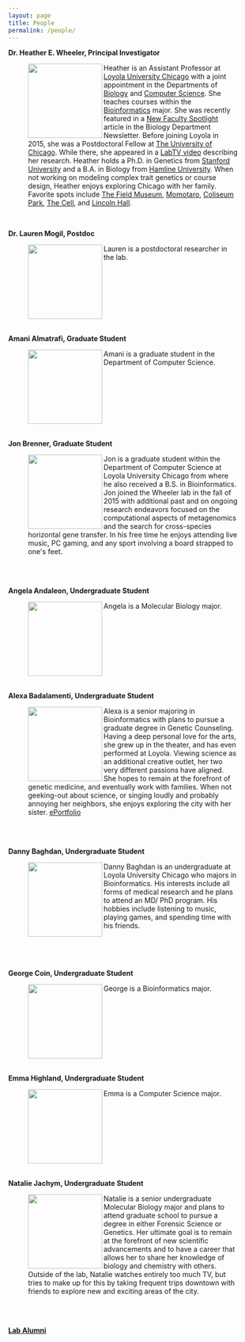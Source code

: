 ```yaml
---
layout: page
title: People
permalink: /people/
---
```


**Dr. Heather E. Wheeler, Principal Investigator**


<figure>
    <a href="../images/hew.jpg">
	<img src="{{ site.baseurl }}/images/hew.jpg" width="150px" height="150px" align="left"/>
    </a>
<figcaption>
	Heather is an Assistant Professor at <a href="http://luc.edu/">Loyola University Chicago</a> with a joint appointment in the Departments of <a href="http://luc.edu/biology">Biology</a> and <a href="http://luc.edu/cs">Computer Science</a>. She teaches courses within the <a href="http://luc.edu/bioinformatics/">Bioinformatics</a> major. She was recently featured in a <a href="{{ site.baseurl }}/images/wheeler-newsletterpage-2016.pdf">New Faculty Spotlight</a> article in the Biology Department Newsletter. Before joining Loyola in 2015, she was a Postdoctoral Fellow at <a href="http://paarpharmacogenomics.org/home.htm">The University of Chicago</a>. While there, she appeared in a <a href="http://www.labtv.com/Home/Profile?researcherId=1894">LabTV video</a> describing her research. Heather holds a Ph.D. in Genetics from <a href="http://genetics.stanford.edu/">Stanford University</a> and a B.A. in Biology from <a href="http://www.hamline.edu/cla/biology/">Hamline University</a>. When not working on modeling complex trait genetics or course design, Heather enjoys exploring Chicago with her family. Favorite spots include <a href="http://www.fieldmuseum.org/">The Field Museum</a>, <a href="http://www.momotarochicago.com/">Momotaro</a>, <a href="http://www.chicagoparkdistrict.com/parks/Coliseum-Park/">Coliseum Park</a>, <a href="http://en.wikipedia.org/wiki/U.S._Cellular_Field">The Cell</a>, and <a href="http://www.lh-st.com/">Lincoln Hall</a>.
</figcaption>
</figure>
<br>

**Dr. Lauren Mogil, Postdoc**
<figure>
    <a href="../images/jon.jpg">
        <img src="{{ site.baseurl }}/images/DNA1.png" width="150px" height="150px" align="left"/>
    </a>
<figcaption>
	Lauren is a postdoctoral researcher in the lab. 
	<br>
	<br>
	<br>
	<br>
	<br>
	<br>
</figcaption>
</figure>  
<br>
<br>

**Amani Almatrafi, Graduate Student**
<figure>
    <a href="../images/jon.jpg">
        <img src="{{ site.baseurl }}/images/DNA1.png" width="150px" height="150px" align="left"/>
    </a>
<figcaption>
	Amani is a graduate student in the Department of Computer Science.
	<br>
	<br>
	<br>
	<br>
	<br>
	<br>
</figcaption>
</figure>  
<br>
<br>

**Jon Brenner, Graduate Student**

<figure>
    <a href="../images/jon.jpg">
        <img src="{{ site.baseurl }}/images/jon.jpg" width="150px" height="150px" align="left"/>
    </a>
<figcaption>
	Jon is a graduate student within the Department of Computer Science at Loyola University Chicago from where he also received a B.S. in Bioinformatics. Jon joined the Wheeler lab in the fall of 2015 with additional past and on ongoing research endeavors focused on the computational aspects of metagenomics and the search for cross-species horizontal gene transfer. In his free time he enjoys attending live music, PC gaming, and any sport involving a board strapped to one's feet. 
</figcaption>
</figure>  
<br>
<br>

**Angela Andaleon, Undergraduate Student**
<figure>
    <a href="../images/jon.jpg">
        <img src="{{ site.baseurl }}/images/DNA1.png" width="150px" height="150px" align="left"/>
    </a>
<figcaption>
	Angela is a Molecular Biology major.
	<br>
	<br>
	<br>
	<br>
	<br>
	<br>
	<br>
</figcaption>
</figure>  
<br>
<br>

**Alexa Badalamenti, Undergraduate Student**

<figure>
    <a href="../images/carlos.jpg">
        <img src="{{ site.baseurl }}/images/alexa.jpg" width="150px" height="150px" align="left"/>
    </a>
<figcaption>
        Alexa is a senior majoring in Bioinformatics with plans to pursue a graduate degree in Genetic Counseling. Having a deep personal love for the arts, she grew up in the theater, and has even performed at Loyola. Viewing science as an additional creative outlet, her two very different passions have aligned. She hopes to remain at the forefront of genetic medicine, and eventually work with families. When not geeking-out about science, or singing loudly and probably annoying her neighbors, she enjoys exploring the city with her sister. <a href="https://www.taskstream.com/ts/badalamenti1/AlexaBadalamenti">ePortfolio</a>
</figcaption>
</figure>
<br>
<br>

**Danny Baghdan, Undergraduate Student**

<figure>
    <a href="../images/carlos.jpg">
        <img src="{{ site.baseurl }}/images/danny.jpeg" width="150px" height="150px" align="left"/>
    </a>
<figcaption>
        Danny Baghdan is an undergraduate at Loyola University Chicago who majors in Bioinformatics.  His interests include all forms of medical research and he plans to attend an MD/ PhD program. His hobbies include listening to music, playing games, and spending time with his friends.
</figcaption>
</figure>
<br>
<br>
<br>

**George Coin, Undergraduate Student**
<figure>
    <a href="../images/jon.jpg">
        <img src="{{ site.baseurl }}/images/DNA1.png" width="150px" height="150px" align="left"/>
    </a>
<figcaption>
	George is a Bioinformatics major.
	<br>
	<br>
	<br>
	<br>
	<br>
	<br>
	<br>
</figcaption>
</figure>  
<br>
<br>

**Emma Highland, Undergraduate Student**
<figure>
    <a href="../images/jon.jpg">
        <img src="{{ site.baseurl }}/images/DNA1.png" width="150px" height="150px" align="left"/>
    </a>
<figcaption>
	Emma is a Computer Science major.
	<br>
	<br>
	<br>
	<br>
	<br>
	<br>
	<br>
</figcaption>
</figure>  
<br>
<br>

**Natalie Jachym, Undergraduate Student**

<figure>
    <a href="../images/carlos.jpg">
        <img src="{{ site.baseurl }}/images/natalie.png" width="150px" height="150px" align="left"/>
    </a>
<figcaption>
        Natalie is a senior undergraduate Molecular Biology major and plans to attend graduate school to pursue a degree in either Forensic Science or Genetics. Her ultimate goal is to remain at the forefront of new scientific advancements and to have a career that allows her to share her knowledge of biology and chemistry with others.  Outside of the lab, Natalie watches entirely too much TV, but tries to make up for this by taking frequent trips downtown with friends to explore new and exciting areas of the city.
</figcaption>
</figure>
<br>
<br>


**<a href="{{ site.baseurl }}/alumni">Lab Alumni</a>**

